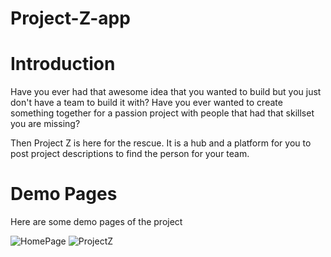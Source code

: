 # Project-Z-app
# Introduction 
Have you ever had that awesome idea that you wanted to build but you just don't have a team to build it with? 
Have you ever wanted to create something together for a passion project with people that had that skillset you are missing? 

Then Project Z is here for the rescue. It is a hub and a platform for you to post project descriptions to find the person for your team. 

# Demo Pages 

Here are some demo pages of the project 

![HomePage](https://github.com/BrianTruong23/project-z/assets/40693511/687cb411-996c-4265-87d9-a2221f828f94)
![ProjectZ](https://github.com/BrianTruong23/project-z/assets/40693511/4b3171db-9ca3-408d-8609-40f05bd9c447)







